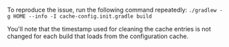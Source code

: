 To reproduce the issue, run the following command repeatedly:
`./gradlew -g HOME --info -I cache-config.init.gradle build`

You'll note that the timestamp used for cleaning the cache entries is not changed for each build that loads from the configuration cache.
